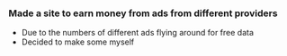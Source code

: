 ### Made a site to earn money from ads from different providers

* Due to the numbers of different ads flying around for free data
* Decided to make some myself